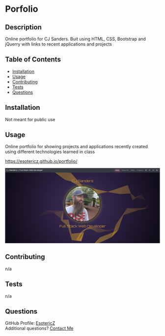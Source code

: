 # Porfolio

## Description 
Online portfolio for CJ Sanders. Buit using HTML, CSS, Bootstrap and jQuerry with links to recent applications and projects

## Table of Contents
- [Installation](#Installation)
- [Usage](#Usage)
- [Contributing](#Contributing)
- [Tests](#Tests)
- [Questions](#Questions)

## Installation
Not meant for public use
      
## Usage
Online portfolio for showing projects and applications recently created using different technologies learned in class  
  
https://esotericz.github.io/portfolio/  

![Alt text](/assets/images/screenshot.png?raw=true "Portfolio Screenshot")
      
## Contributing 
n/a

## Tests
n/a

## Questions
GitHub Profile: [EsotericZ](https://www.github.com/EsotericZ)  
Additional questions? [Contact Me](mailto:cjsand03@gmail.com)
